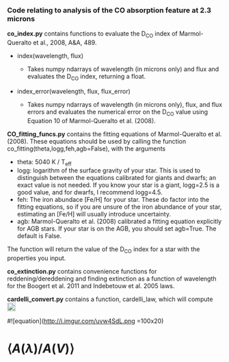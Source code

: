 
[comment]: # (co_work)
### Code relating to analysis of the CO absorption feature at 2.3 microns

**co_index.py** contains functions to evaluate the D<sub>CO</sub> index of Marmol-Queralto et al., 2008, A&A, 489. 

  * index(wavelength, flux)
    * Takes numpy ndarrays of wavelength (in microns only) and flux and evaluates the D<sub>CO</sub> index, returning a float.
  
  * index_error(wavelength, flux, flux_error)
    * Takes numpy ndarrays of wavelength (in microns only), flux, and flux errors and evaluates the numerical error on the D<sub>CO</sub> value using Equation 10 of Marmol-Queralto et al. (2008).

**CO_fitting_funcs.py** contains the fitting equations of Marmol-Queralto et al. (2008).
These equations should be used by calling the function co_fitting(theta,logg,feh,agb=False), with the arguments
  * theta: 5040 K / T<sub>eff</sub>
  * logg: logarithm of the surface gravity of your star. This is used to distinguish between the equations calibrated for giants and dwarfs; an exact value is not needed. If you know your star is a giant, logg=2.5 is a good value, and for dwarfs, I recommend logg=4.5.
  * feh: The iron abundace [Fe/H] for your star. These do factor into the fitting equations, so if you are unsure of the iron abundance of your star, estimating an [Fe/H] will usually introduce uncertainty. 
  * agb: Marmol-Queralto et al. (2008) calibrated a fitting equation explicitly for AGB stars. If your star is on the AGB, you should set agb=True. The default is False.

The function will return the value of the D<sub>CO</sub> index for a star with the properties you input.

**co_extinction.py** contains convenience functions for reddening/dereddening and finding extinction as a function of wavelength for the Boogert et al. 2011 and Indebetouw et al. 2005 laws.

**cardelli_convert.py** contains a function, cardelli_law, which will compute <img src="http://i.imgur.com/uvw4SdL.png" height="20">


#![equation](http://i.imgur.com/uvw4SdL.png =100x20)
# $\langle A(\lambda)/A(V) \rangle$ 
